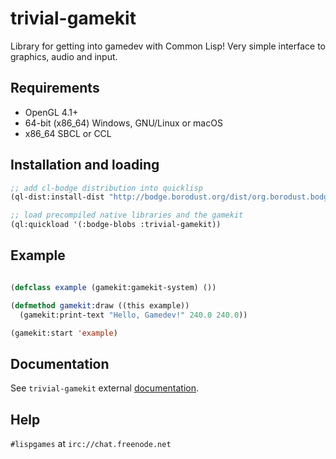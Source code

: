 # trivial-gamekit

Library for getting into gamedev with Common Lisp! Very simple interface to graphics, audio and input.


## Requirements

* OpenGL 4.1+
* 64-bit (x86_64) Windows, GNU/Linux or macOS
* x86_64 SBCL or CCL


## Installation and loading

```lisp
;; add cl-bodge distribution into quicklisp
(ql-dist:install-dist "http://bodge.borodust.org/dist/org.borodust.bodge.txt")

;; load precompiled native libraries and the gamekit
(ql:quickload '(:bodge-blobs :trivial-gamekit))
```


## Example

```lisp

(defclass example (gamekit:gamekit-system) ())

(defmethod gamekit:draw ((this example))
  (gamekit:print-text "Hello, Gamedev!" 240.0 240.0))

(gamekit:start 'example)
```


## Documentation

See `trivial-gamekit` external [documentation](https://github.com/borodust/trivial-gamekit/wiki).


## Help

`#lispgames` at `irc://chat.freenode.net`
